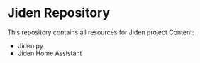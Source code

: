 # Jiden Repository
This repository contains all resources for Jiden project
Content:
* Jiden py
* Jiden Home Assistant
